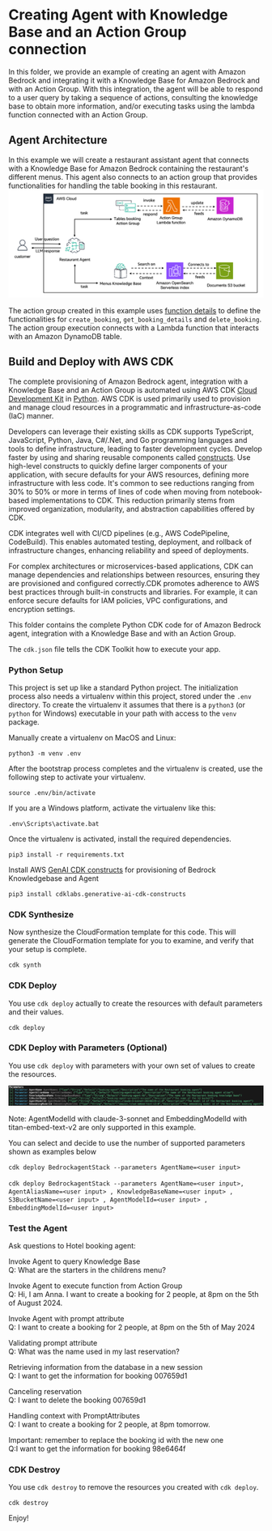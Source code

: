 
# Creating Agent with Knowledge Base and an Action Group connection

In this folder, we provide an example of creating an agent with Amazon Bedrock and integrating it with a 
Knowledge Base for Amazon Bedrock and with an Action Group. 
With this integration, the agent will be able to respond to a user query by taking a sequence of actions, 
consulting the knowledge base to obtain more information, and/or executing tasks using the lambda function 
connected with an Action Group.


## Agent Architecture
In this example we will create a restaurant assistant agent that connects with a Knowledge Base for Amazon Bedrock containing the restaurant's different menus. 
This agent also connects to an action group that provides functionalities for handling the table booking in this restaurant. 
![Agents architecture - showing an agent responding on one end using APIs and action groups and then on the end responding to other questions with a knowledge base on a vector database](images/architecture.png)

The action group created in this example uses [function details](https://docs.aws.amazon.com/bedrock/latest/userguide/agents-action-function.html) to define the functionalities for 
`create_booking`, `get_booking_details` and `delete_booking`.
The action group execution connects with a Lambda function that interacts with an Amazon DynamoDB table.

## Build and Deploy with AWS CDK 
The complete provisioning of Amazon Bedrock agent, integration with a Knowledge Base and an Action Group is automated using AWS CDK [Cloud Development Kit](https://aws.amazon.com/cdk/) in [Python](https://docs.aws.amazon.com/cdk/v2/guide/work-with-cdk-python.html). AWS CDK is used primarily used to provision and manage cloud resources in a programmatic and infrastructure-as-code (IaC) manner.

Developers can leverage their existing skills as CDK supports TypeScript, JavaScript, Python, Java, C#/.Net, and Go programming languages and tools to define infrastructure, leading to faster development cycles. Develop faster by using and sharing reusable components called [constructs](https://docs.aws.amazon.com/cdk/v2/guide/constructs.html). Use high-level constructs to quickly define larger components of your application, with secure defaults for your AWS resources, defining more infrastructure with less code.  It's common to see reductions ranging from 30% to 50% or more in terms of lines of code when moving from notebook-based implementations to CDK. This reduction primarily stems from improved organization, modularity, and abstraction capabilities offered by CDK.

CDK integrates well with CI/CD pipelines (e.g., AWS CodePipeline, CodeBuild). This enables automated testing, deployment, and rollback of infrastructure changes, enhancing reliability and speed of deployments. 

For complex architectures or microservices-based applications, CDK can manage dependencies and relationships between resources, ensuring they are provisioned and configured correctly.CDK promotes adherence to AWS best practices through built-in constructs and libraries. For example, it can enforce secure defaults for IAM policies, VPC configurations, and encryption settings.

This folder contains the complete Python CDK code for of Amazon Bedrock agent, integration with a Knowledge Base and with an Action Group.

The `cdk.json` file tells the CDK Toolkit how to execute your app.

### Python Setup

This project is set up like a standard Python project. The initialization process also needs a virtualenv within this project, stored under the `.env` directory. To create the virtualenv it assumes that there is a `python3` (or `python` for Windows) executable in your path with access to the `venv` package.

Manually create a virtualenv on MacOS and Linux:

```
python3 -m venv .env
```

After the bootstrap process completes and the virtualenv is created, use the following step to activate your virtualenv.

```
source .env/bin/activate
```

If you are a Windows platform, activate the virtualenv like this:

```
.env\Scripts\activate.bat
```

Once the virtualenv is activated, install the required dependencies.

```
pip3 install -r requirements.txt
```
Install AWS [GenAI CDK constructs](https://github.com/awslabs/generative-ai-cdk-constructs) for provisioning of Bedrock Knowledgebase and Agent

```
pip3 install cdklabs.generative-ai-cdk-constructs
```
### CDK Synthesize

Now synthesize the CloudFormation template for this code. This will generate the CloudFormation template for you to examine, and verify that your setup is complete.

```
cdk synth
```

### CDK Deploy

You use `cdk deploy` actually to create the resources with default parameters and their values.

```
cdk deploy
```

### CDK Deploy with Parameters (Optional)

You use `cdk deploy` with parameters with your own set of values to create the resources.

![Supported Parameters - shows the list of supported parameters for cdk deploy](images/cdk-parameters.png)

Note: AgentModelId with claude-3-sonnet and EmbeddingModelId with titan-embed-text-v2 are only supported in this example.

You can select and decide to use the number of supported parameters shown as examples below

```
cdk deploy BedrockagentStack --parameters AgentName=<user input>

cdk deploy BedrockagentStack --parameters AgentName=<user input>, AgentAliasName=<user input> , KnowledgeBaseName=<user input> , S3BucketName=<user input> , AgentModelId=<user input> , EmbeddingModelId=<user input>

```

### Test the Agent

Ask questions to Hotel booking agent:  

Invoke Agent to query Knowledge Base  
Q: What are the starters in the childrens menu?   

Invoke Agent to execute function from Action Group  
Q: Hi, I am Anna. I want to create a booking for 2 people, at 8pm on the 5th of August 2024.   

Invoke Agent with prompt attribute   
Q: I want to create a booking for 2 people, at 8pm on the 5th of May 2024   

Validating prompt attribute   
Q: What was the name used in my last reservation?    

Retrieving information from the database in a new session  
Q: I want to get the information for booking 007659d1    

Canceling reservation  
Q: I want to delete the booking 007659d1  

Handling context with PromptAttributes  
Q: I want to create a booking for 2 people, at 8pm tomorrow.  

Important: remember to replace the booking id with the new one  
Q:I want to get the information for booking 98e6464f  


### CDK Destroy

You use `cdk destroy` to remove the resources you created with `cdk deploy`.

```
cdk destroy
```

Enjoy!
